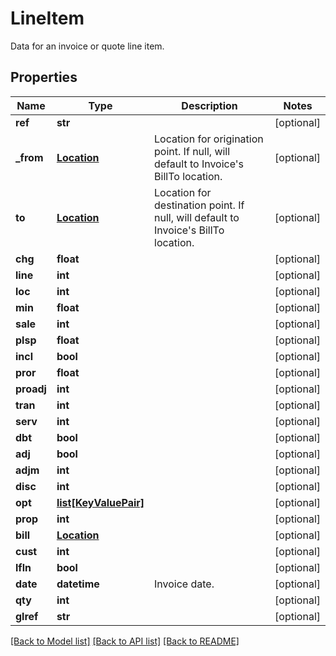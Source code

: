 # LineItem

Data for an invoice or quote line item.
## Properties
Name | Type | Description | Notes
------------ | ------------- | ------------- | -------------
**ref** | **str** |  | [optional] 
**_from** | [**Location**](Location.md) | Location for origination point. If null, will default to Invoice&#39;s BillTo location. | [optional] 
**to** | [**Location**](Location.md) | Location for destination point. If null, will default to Invoice&#39;s BillTo location. | [optional] 
**chg** | **float** |  | [optional] 
**line** | **int** |  | [optional] 
**loc** | **int** |  | [optional] 
**min** | **float** |  | [optional] 
**sale** | **int** |  | [optional] 
**plsp** | **float** |  | [optional] 
**incl** | **bool** |  | [optional] 
**pror** | **float** |  | [optional] 
**proadj** | **int** |  | [optional] 
**tran** | **int** |  | [optional] 
**serv** | **int** |  | [optional] 
**dbt** | **bool** |  | [optional] 
**adj** | **bool** |  | [optional] 
**adjm** | **int** |  | [optional] 
**disc** | **int** |  | [optional] 
**opt** | [**list[KeyValuePair]**](KeyValuePair.md) |  | [optional] 
**prop** | **int** |  | [optional] 
**bill** | [**Location**](Location.md) |  | [optional] 
**cust** | **int** |  | [optional] 
**lfln** | **bool** |  | [optional] 
**date** | **datetime** | Invoice date. | [optional] 
**qty** | **int** |  | [optional] 
**glref** | **str** |  | [optional] 

[[Back to Model list]](../README.md#documentation-for-models) [[Back to API list]](../README.md#documentation-for-api-endpoints) [[Back to README]](../README.md)



